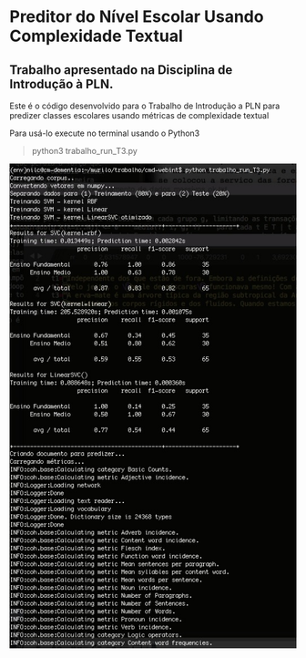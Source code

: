 # Preditor do Nível Escolar Usando Complexidade Textual
## Trabalho apresentado na Disciplina de Introdução à PLN.
Este é o código desenvolvido para o Trabalho de Introdução a PLN para predizer classes escolares usando métricas de complexidade textual

Para usá-lo execute no terminal usando o Python3
> python3 trabalho_run_T3.py

![Imagem do Preditor](https://github.com/gazzola/trabalho_pln_intro_preditor/raw/master/imagens/screen_1.jpeg)
